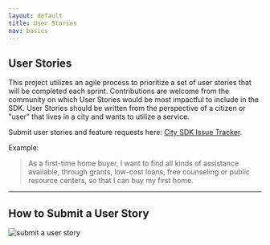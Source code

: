 ```yaml
---
layout: default
title: User Stories
nav: basics
---
```


## User Stories ##

This project utilizes an agile process to prioritize a set of user stories that will be completed each sprint.  Contributions are welcome from the community on which User Stories would be most impactful to include in the SDK.  User Stories should be written from the perspective of a citizen or "user" that lives in a city and wants to utilize a service.  

Submit user stories and feature requests here: [City SDK Issue Tracker](https://github.com/uscensusbureau/citysdk/issues).

Example:

> As a first-time home buyer, I want to find all kinds of assistance available, through grants, low-cost loans, free counseling or public resource centers, so that I can buy my first home.


----------


## How to Submit a User Story ##
![submit a user story](https://raw.githubusercontent.com/uscensusbureau/citysdk/gh-pages/static/img/submit-user-story.png)

